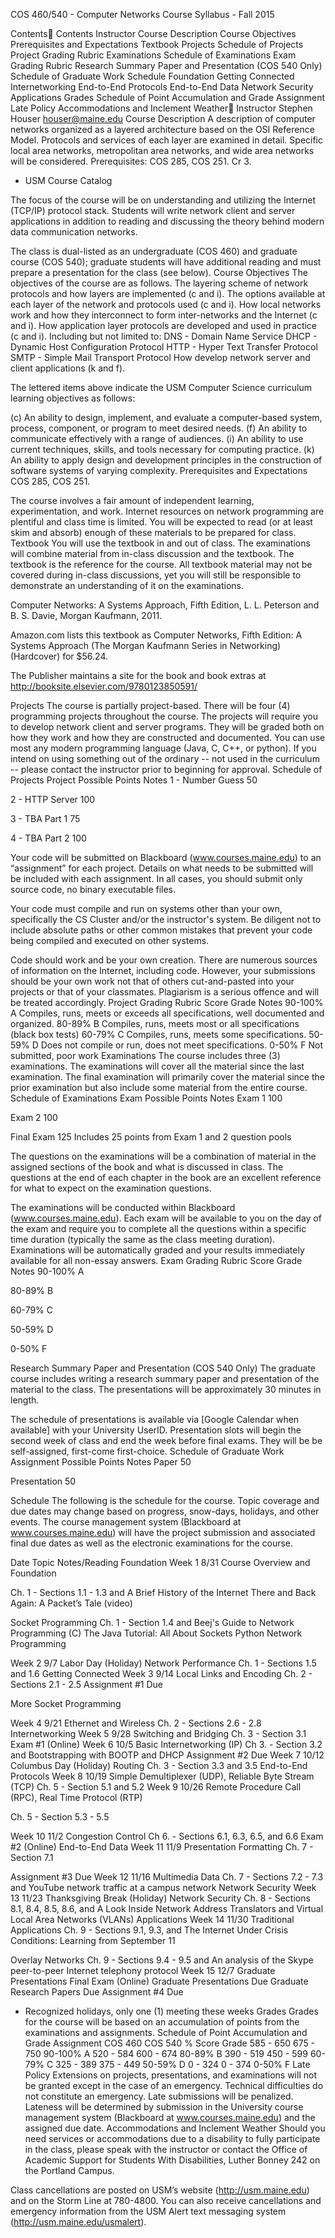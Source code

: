 COS 460/540 - Computer Networks
Course Syllabus - Fall 2015


Contents
Contents
Instructor
Course Description
Course Objectives
Prerequisites and Expectations
Textbook
Projects
Schedule of Projects
Project Grading Rubric
Examinations
Schedule of Examinations
Exam Grading Rubric
Research Summary Paper and Presentation (COS 540 Only)
Schedule of Graduate Work
Schedule
Foundation
Getting Connected
Internetworking
End-to-End Protocols
End-to-End Data
Network Security
Applications
Grades
Schedule of Point Accumulation and Grade Assignment
Late Policy
Accommodations and Inclement Weather
Instructor
Stephen Houser <houser@maine.edu>
Course Description
A description of computer networks organized as a layered architecture based on the OSI Reference Model. Protocols and services of each layer are examined in detail. Specific local area networks, metropolitan area networks, and wide area networks will be considered. Prerequisites: COS 285, COS 251. Cr 3. 
- USM Course Catalog

The focus of the course will be on understanding and utilizing the Internet (TCP/IP) protocol stack. Students will write network client and server applications in addition to reading and discussing the theory behind modern data communication networks.

The class is dual-listed as an undergraduate (COS 460) and graduate course (COS 540); graduate students will have additional reading and must prepare a presentation for the class (see below).
Course Objectives
The objectives of the course are as follows.
The layering scheme of network protocols and how layers are implemented (c and i).
The options available at each layer of the network and protocols used (c and i).
How local networks work and how they interconnect to form inter-networks and the Internet (c and i).
How application layer protocols are developed and used in practice (c and i). Including but not limited to:
DNS - Domain Name Service
DHCP - Dynamic Host Configuration Protocol
HTTP - Hyper Text Transfer Protocol
SMTP - Simple Mail Transport Protocol
How develop network server and client applications (k and f).

The lettered items above indicate the USM Computer Science curriculum learning objectives as follows:

(c) An ability to design, implement, and evaluate a computer-based system, process, component, or program to meet desired needs.
(f) An ability to communicate effectively with a range of audiences.
(i) An ability to use current techniques, skills, and tools necessary for computing practice.
(k) An ability to apply design and development principles in the construction of software systems of varying complexity.
Prerequisites and Expectations
COS 285, COS 251.


The course involves a fair amount of independent learning, experimentation, and work. Internet resources on network programming are plentiful and class time is limited. You will be expected to read (or at least skim and absorb) enough of these materials to be prepared for class.
Textbook
You will use the textbook in and out of class. The examinations will combine material from in-class discussion and the textbook. The textbook is the reference for the course. All textbook material may not be covered during in-class discussions, yet you will still be responsible to demonstrate an understanding of it on the examinations.

Computer Networks: A Systems Approach, Fifth Edition, L. L. Peterson and B. S. Davie, Morgan Kaufmann, 2011.

Amazon.com lists this textbook as Computer Networks, Fifth Edition: A Systems Approach (The Morgan Kaufmann Series in Networking) (Hardcover) for $56.24.

The Publisher maintains a site for the book and book extras at http://booksite.elsevier.com/9780123850591/

Projects
The course is partially project-based. There will be four (4) programming projects throughout the course. The projects will require you to develop network client and server programs. They will be graded both on how they work and how they are constructed and documented. You can use most any modern programming language (Java, C, C++, or python). If you intend on using something out of the ordinary -- not used in the curriculum -- please contact the instructor prior to beginning for approval.
Schedule of Projects
Project
Possible Points
Notes
1 - Number Guess
50


2 - HTTP Server
100


3 - TBA Part 1
75


4 - TBA Part 2
100



Your code will be submitted on Blackboard (www.courses.maine.edu) to an “assignment” for each project. Details on what needs to be submitted will be included with each assignment. In all cases, you should submit only source code, no binary executable files. 

Your code must compile and run on systems other than your own, specifically the CS Cluster and/or the instructor's system. Be diligent not to include absolute paths or other common mistakes that prevent your code being compiled and executed on other systems.

Code should work and be your own creation. There are numerous sources of information on the Internet, including code. However, your submissions should be your own work not that of others cut-and-pasted into your projects or that of your classmates. Plagiarism is a serious offence and will be treated accordingly.
Project Grading Rubric
Score
Grade
Notes
90-100%
A
Compiles, runs, meets or exceeds all specifications, well documented and organized.
80-89%
B
Compiles, runs, meets most or all specifications (black box tests)
60-79%
C
Compiles, runs, meets some specifications.
50-59%
D
Does not compile or run, does not meet specifications.
0-50%
F
Not submitted, poor work
Examinations 
The course includes three (3) examinations. The examinations will cover all the material since the last examination. The final examination will primarily cover the material since the prior examination but also include some material from the entire course.
Schedule of Examinations
Exam
Possible Points
Notes
Exam 1
100


Exam 2
100


Final Exam
125
Includes 25 points from Exam 1 and 2 question pools

The questions on the examinations will be a combination of material in the assigned sections of the book and what is discussed in class. The questions at the end of each chapter in the book are an excellent reference for what to expect on the examination questions.

The examinations will be conducted within Blackboard (www.courses.maine.edu). Each exam will be available to you on the day of the exam and require you to complete all the questions within a specific time duration (typically the same as the class meeting duration). Examinations will be automatically graded and your results immediately available for all non-essay answers.
Exam Grading Rubric
Score
Grade
Notes
90-100%
A


80-89%
B


60-79%
C


50-59%
D


0-50%
F


Research Summary Paper and Presentation (COS 540 Only)
The graduate course includes writing a research summary paper and presentation of the material to the class. The presentations will be approximately 30 minutes in length. 

The schedule of presentations is available via [Google Calendar when available] with your University UserID. Presentation slots will begin the second week of class and end the week before final exams. They will be be self-assigned, first-come first-choice.
Schedule of Graduate Work
Assignment
Possible Points
Notes
Paper
50


Presentation
50


Schedule
The following is the schedule for the course. Topic coverage and due dates may change based on progress, snow-days, holidays, and other events. The course management system (Blackboard at www.courses.maine.edu) will have the project submission and associated final due dates as well as the electronic examinations for the course.

Date
Topic
Notes/Reading
Foundation
Week 1
8/31
Course Overview and Foundation


Ch. 1 - Sections 1.1 - 1.3 and 
A Brief History of the Internet
There and Back Again: A Packet’s Tale (video)



Socket Programming
Ch. 1 - Section 1.4 and 
Beej's Guide to Network Programming (C)
The Java Tutorial: All About Sockets
Python Network Programming

Week 2
9/7
Labor Day (Holiday)
Network Performance
Ch. 1 - Sections 1.5 and 1.6
Getting Connected
Week 3
9/14
Local Links and Encoding
Ch. 2 - Sections 2.1 - 2.5
Assignment #1 Due


More Socket Programming


Week 4
9/21
Ethernet and Wireless
Ch. 2 - Sections 2.6 - 2.8
Internetworking
Week 5
9/28
Switching and Bridging
Ch. 3 - Section 3.1
Exam #1 (Online)
Week 6
10/5
Basic Internetworking (IP)
Ch 3. - Section 3.2 and Bootstrapping with BOOTP and DHCP
Assignment #2 Due
Week 7
10/12
Columbus Day (Holiday)
Routing
Ch. 3 - Section 3.3 and 3.5
End-to-End Protocols
Week 8
10/19
Simple Demultiplexer (UDP),
Reliable Byte Stream (TCP)
Ch. 5 - Section 5.1 and 5.2
Week 9
10/26
Remote Procedure Call (RPC), Real Time Protocol (RTP)


Ch. 5 - Section 5.3 - 5.5


Week 10
11/2
Congestion Control
Ch 6. - Sections 6.1, 6.3, 6.5, and 6.6
Exam #2 (Online)
End-to-End Data
Week 11
11/9
Presentation Formatting
Ch. 7 - Section 7.1

Assignment #3 Due
Week 12
11/16
Multimedia Data
Ch. 7 - Sections 7.2 - 7.3 and YouTube network traffic at a campus network
Network Security
Week 13
11/23
Thanksgiving Break (Holiday)
Network Security
Ch. 8 - Sections 8.1, 8.4, 8.5, 8.6, and A Look Inside Network Address Translators and
Virtual Local Area Networks (VLANs)
Applications
Week 14
11/30
Traditional Applications
Ch. 9 - Sections 9.1, 9.3, and The Internet Under Crisis Conditions: Learning from September 11


Overlay Networks
Ch. 9 - Sections 9.4 - 9.5 and An analysis of the Skype peer-to-peer Internet telephony protocol
Week 15
12/7
Graduate Presentations
Final Exam (Online)
Graduate Presentations Due
Graduate Research Papers Due
Assignment #4 Due
* Recognized holidays, only one (1) meeting these weeks
Grades
Grades for the course will be based on an accumulation of points from the examinations and assignments.
Schedule of Point Accumulation and Grade Assignment
COS 460
COS 540
% Score
Grade
585 - 650
675 - 750
90-100%
A
520 - 584
600 - 674
80-89%
B
390 - 519
450 - 599
60-79%
C
325 - 389
375 - 449
50-59%
D
0 - 324
0 - 374
0-50%
F
Late Policy
Extensions on projects, presentations, and examinations will not be granted except in the case of an emergency. Technical difficulties do not constitute an emergency. Late submissions will be penalized. Lateness will be determined by submission in the University course management system (Blackboard at www.courses.maine.edu) and the assigned due date.
Accommodations and Inclement Weather
Should you need services or accommodations due to a disability to fully participate in the class, please speak with the instructor or contact the Office of Academic Support for Students With Disabilities, Luther Bonney 242 on the Portland Campus.

Class cancellations are posted on USM’s website (http://usm.maine.edu) and on the Storm Line at 780-4800. You can also receive cancellations and emergency information from the USM Alert text messaging system (http://usm.maine.edu/usmalert).
